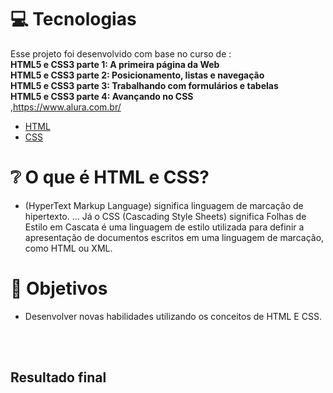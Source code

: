 
# :computer: Tecnologias
Esse projeto foi desenvolvido com base no curso de :<br />
**HTML5 e CSS3 parte 1: A primeira página da Web**<br />
**HTML5 e CSS3 parte 2: Posicionamento, listas e navegação**<br />
**HTML5 e CSS3 parte 3: Trabalhando com formulários e tabelas**<br />
**HTML5 e CSS3 parte 4: Avançando no CSS**<br />
,https://www.alura.com.br/

* [HTML](https://developer.mozilla.org/pt-BR/docs/Web/HTML)   
* [CSS](https://www.hostinger.com.br/tutoriais/o-que-e-css-guia-basico-de-css/)    


# :grey_question: O que é HTML e CSS?

* (HyperText Markup Language) significa linguagem de marcação de hipertexto. ... Já o CSS (Cascading Style Sheets) significa Folhas de Estilo em Cascata é uma linguagem de estilo utilizada para definir a apresentação de documentos escritos em uma linguagem de marcação, como HTML ou XML.


# 🚀 Objetivos

* Desenvolver novas habilidades utilizando os conceitos de HTML E CSS.

<br />
<br />

## Resultado final


